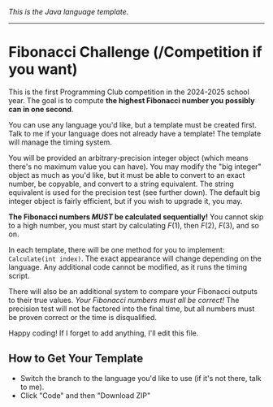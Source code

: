 *This is the Java language template.*

---

# Fibonacci Challenge (/Competition if you want)

This is the first Programming Club competition in the 2024-2025 school year.
The goal is to compute **the highest Fibonacci number you possibly can in one second**.

You can use any language you'd like, but a template must be created first. Talk to me
if your language does not already have a template! The template will manage the timing
system.

You will be provided an arbitrary-precision integer object (which means there's no maximum
value you can have). You may modify the "big integer" object as much as you'd like, but it
must be able to convert to an exact number, be copyable, and convert to a string equivalent.
The string equivalent is used for the precision test (see further down). The default big
integer object is fairly efficient, but if you wish to upgrade it, you may.

**The Fibonacci numbers *MUST* be calculated sequentially!** You cannot skip to a high number,
you must start by calculating $F(1)$, then $F(2)$, $F(3)$, and so on.

In each template, there will be one method for you to implement: `Calculate(int index)`. The exact
appearance will change depending on the language. Any additional code cannot be modified, as it
runs the timing script.

There will also be an additional system to compare your Fibonacci outputs to their true values.
*Your Fibonacci numbers must all be correct!* The precision test will not be factored into the final
time, but all numbers must be proven correct or the time is disqualified.

Happy coding! If I forget to add anything, I'll edit this file.

## How to Get Your Template

- Switch the branch to the language you'd like to use (if it's not there, talk to me).
- Click "Code" and then "Download ZIP"
